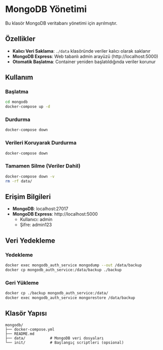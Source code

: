 # MongoDB Yönetimi

Bu klasör MongoDB veritabanı yönetimi için ayrılmıştır.

## Özellikler

- **Kalıcı Veri Saklama**: `./data` klasöründe veriler kalıcı olarak saklanır
- **MongoDB Express**: Web tabanlı admin arayüzü (http://localhost:5000)
- **Otomatik Başlatma**: Container yeniden başlatıldığında veriler korunur

## Kullanım

### Başlatma
```bash
cd mongodb
docker-compose up -d
```

### Durdurma
```bash
docker-compose down
```

### Verileri Koruyarak Durdurma
```bash
docker-compose down
```

### Tamamen Silme (Veriler Dahil)
```bash
docker-compose down -v
rm -rf data/
```

## Erişim Bilgileri

- **MongoDB**: localhost:27017
- **MongoDB Express**: http://localhost:5000
  - Kullanıcı: admin
  - Şifre: admin123

## Veri Yedekleme

### Yedekleme
```bash
docker exec mongodb_auth_service mongodump --out /data/backup
docker cp mongodb_auth_service:/data/backup ./backup
```

### Geri Yükleme
```bash
docker cp ./backup mongodb_auth_service:/data/
docker exec mongodb_auth_service mongorestore /data/backup
```

## Klasör Yapısı

```
mongodb/
├── docker-compose.yml
├── README.md
├── data/           # MongoDB veri dosyaları
└── init/           # Başlangıç scriptleri (opsional)
``` 